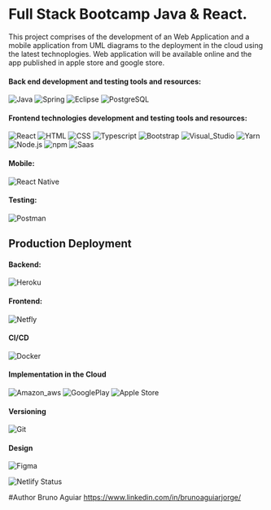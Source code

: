 # Full Stack Bootcamp Java & React.


This project comprises of the development of an Web Application and a mobile application from UML diagrams to the deployment in the cloud using the latest technoplogies. Web application will be available online and the app published in apple store and google store.

#### Back end development and testing tools and resources:

![Java](https://img.shields.io/badge/Java-ED8B00?style=for-the-badge&logo=java&logoColor=white)
![Spring](https://img.shields.io/badge/Spring-6DB33F?style=for-the-badge&logo=spring&logoColor=white)
![Eclipse](https://img.shields.io/badge/Eclipse-2C2255?style=for-the-badge&logo=eclipse&logoColor=white)
![PostgreSQL](https://img.shields.io/badge/PostgreSQL-316192?style=for-the-badge&logo=postgresql&logoColor=white)

#### Frontend technologies development and testing tools and resources:

![React](https://img.shields.io/badge/React-20232A?style=for-the-badge&logo=react&logoColor=61DAFB)
![HTML](https://img.shields.io/badge/HTML-239120?style=for-the-badge&logo=html5&logoColor=white)
![CSS](https://img.shields.io/badge/CSS3-1572B6?style=for-the-badge&logo=css3&logoColor=white)
![Typescript](https://img.shields.io/badge/TypeScript-007ACC?style=for-the-badge&logo=typescript&logoColor=white)
![Bootstrap](https://img.shields.io/badge/Bootstrap-563D7C?style=for-the-badge&logo=bootstrap&logoColor=white)
![Visual_Studio](https://img.shields.io/badge/Visual_Studio_Code-0078D4?style=for-the-badge&logo=visual%20studio%20code&logoColor=white)
![Yarn](https://img.shields.io/badge/Yarn-2C8EBB?style=for-the-badge&logo=yarn&logoColor=white)
![Node.js](https://img.shields.io/badge/Node.js-43853D?style=for-the-badge&logo=node.js&logoColor=white)
![npm](https://img.shields.io/badge/npm-CB3837?style=for-the-badge&logo=npm&logoColor=white)
![Saas](https://img.shields.io/badge/Sass-CC6699?style=for-the-badge&logo=sass&logoColor=white)

#### Mobile:

![React Native](https://img.shields.io/badge/React_Native-20232A?style=for-the-badge&logo=react&logoColor=61DAFB)

#### Testing:

![Postman](https://img.shields.io/badge/Postman-FF6C37?style=for-the-badge&logo=Postman&logoColor=white)

 ## Production Deployment
 
#### Backend: 
 
![Heroku](https://img.shields.io/badge/Heroku-430098?style=for-the-badge&logo=heroku&logoColor=white)

#### Frontend:
 
![Netfly](https://img.shields.io/badge/Netlify-00C7B7?style=for-the-badge&logo=netlify&logoColor=white)

#### CI/CD 

![Docker](https://img.shields.io/badge/Docker-2CA5E0?style=for-the-badge&logo=docker&logoColor=white)


#### Implementation in the Cloud

![Amazon_aws](https://img.shields.io/badge/Amazon_AWS-232F3E?style=for-the-badge&logo=amazon-aws&logoColor=white)
![GooglePlay](https://img.shields.io/badge/Google_Play-414141?style=for-the-badge&logo=google-play&logoColor=white)
![Apple Store](https://img.shields.io/badge/App_Store-0D96F6?style=for-the-badge&logo=app-store&logoColor=white)

#### Versioning

![Git](https://img.shields.io/badge/Git-F05032?style=for-the-badge&logo=git&logoColor=white)

#### Design

![Figma](https://img.shields.io/badge/Figma-F24E1E?style=for-the-badge&logo=figma&logoColor=white)

![Netlify Status](https://api.netlify.com/api/v1/badges/b87a8a09-475e-45a0-bc7c-b95b8e1f7382/deploy-status)

#Author
Bruno Aguiar
https://www.linkedin.com/in/brunoaguiarjorge/
